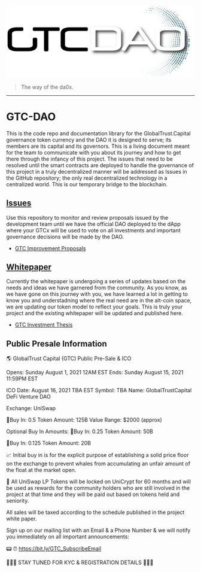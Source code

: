 ![alt text](https://github.com/GlobalTrustCapital/gtc-assets/blob/aeb5befd2313b8d5f67b1e03aaeef355c7f36e08/icons/GTCLogo.png "GTC DAO")

> The way of the da0x.

---

# GTC-DAO

This is the code repo and documentation library for the GlobalTrust.Capital governance token currency and the DAO it is designed to serve; its members are its capital and its governors. This is a living document meant for the team to communicate with you about its journey and how to get there through the infancy of this project. The issues that need to be resolved until the smart contracts are deployed to handle the governance of this project in a truly decentralized manner will be addressed as Issues in the GitHub repository; the only real decentralized technology in a centralized world. This is our temporary bridge to the blockchain.

## [Issues](https://github.com/GlobalTrustCapital/GTC_DAO/issues)

Use this repository to monitor and review proposals issued by the development team until we have the official DAO deployed to the dApp where your GTCx will be used to vote on all investments and important governance decisions will be made by the DAO.

-   [GTC Improvement Proposals](https://github.com/GlobalTrustCapital/GTC_DAO/issues)

## [Whitepaper](https://globaltrustcapital.medium.com/global-trust-capital-defi-decentralized-investments-77dfc10842c4)

Currently the whitepaper is undergoing a series of updates based on the needs and ideas we have garnered from the community. As you know, as we have gone on this journey with you, we have learned a lot in getting to know you and understadning where the real need are in the alt-coin space, we are updating our token model to reflect your goals. This is truly your project and the existing whitepaper will be updated and published here.

-   [GTC Investment Thesis](https://globaltrustcapital.medium.com/global-trust-capital-defi-decentralized-investments-77dfc10842c4)

## Public Presale Information

🌎 GlobalTrust Capital (GTC) Public Pre-Sale & ICO

Opens: Sunday August 1, 2021 12AM EST
Ends: Sunday August 15, 2021 11:59PM EST

ICO Date: August 16, 2021 TBA EST
Symbol: TBA
Name: GlobalTrustCapital DeFi Venture DAO

Exchange: UniSwap

💎Buy In: 0.5
Token Amount: 125B
Value Range: $2000 (approx)

Optional Buy In Amounts:
💎Buy In: 0.25
Token Amount: 50B

💎Buy In: 0.125
Token Amount: 20B

📈 Initial buy in is for the explicit purpose of establishing a solid price floor on the exchange to prevent whales from accumulating an unfair amount of the float at the market open.

🔐 All UniSwap LP Tokens will be locked on UniCrypt for 60 months and will be used as rewards for the community holders who are still involved in the project at that time and they will be paid out based on tokens held and seniority.

All sales will be taxed according to the schedule published in the project white paper.

Sign up on our mailing list with an Email & a Phone Number & we will notify you immediately on all important announcements:

📟 ⏰ https://bit.ly/GTC_SubscribeEmail

💎💎💎 STAY TUNED FOR KYC & REGISTRATION DETAILS 💎💎💎
